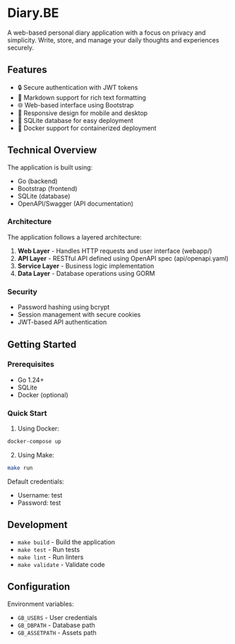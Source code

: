 # Diary.BE
A web-based personal diary application with a focus on privacy and simplicity.
Write, store, and manage your daily thoughts and experiences securely.

## Features
- 🔒 Secure authentication with JWT tokens
- 📝 Markdown support for rich text formatting
- 🌐 Web-based interface using Bootstrap
- 📱 Responsive design for mobile and desktop
- 💾 SQLite database for easy deployment
- 🐳 Docker support for containerized deployment

## Technical Overview
The application is built using:
- Go (backend)
- Bootstrap (frontend)
- SQLite (database)
- OpenAPI/Swagger (API documentation)

### Architecture
The application follows a layered architecture:
1. **Web Layer** - Handles HTTP requests and user interface (webapp/)
2. **API Layer** - RESTful API defined using OpenAPI spec (api/openapi.yaml)
3. **Service Layer** - Business logic implementation
4. **Data Layer** - Database operations using GORM

### Security
- Password hashing using bcrypt
- Session management with secure cookies
- JWT-based API authentication

## Getting Started
### Prerequisites
- Go 1.24+
- SQLite
- Docker (optional)

### Quick Start
1. Using Docker:
```bash
docker-compose up
```

2. Using Make:
```bash
make run
```

Default credentials:
- Username: test
- Password: test

## Development
- `make build` - Build the application
- `make test` - Run tests
- `make lint` - Run linters
- `make validate` - Validate code

## Configuration
Environment variables:
- `GB_USERS` - User credentials
- `GB_DBPATH` - Database path
- `GB_ASSETPATH` - Assets path
